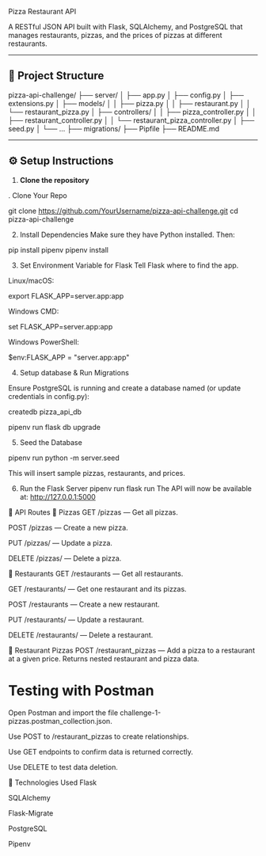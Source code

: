 Pizza Restaurant API

A RESTful JSON API built with Flask, SQLAlchemy, and PostgreSQL that manages restaurants, pizzas, and the prices of pizzas at different restaurants.

---

## 📁 Project Structure

pizza-api-challenge/
├── server/
│ ├── app.py
│ ├── config.py
│ ├── extensions.py
│ ├── models/
│ │ ├── pizza.py
│ │ ├── restaurant.py
│ │ └── restaurant_pizza.py
│ ├── controllers/
│ │ ├── pizza_controller.py
│ │ ├── restaurant_controller.py
│ │ └── restaurant_pizza_controller.py
│ ├── seed.py
│ └── ...
├── migrations/
├── Pipfile
├── README.md


---

## ⚙️ Setup Instructions

1. **Clone the repository**

. Clone Your Repo

git clone https://github.com/YourUsername/pizza-api-challenge.git
cd pizza-api-challenge

2. Install Dependencies
Make sure they have Python installed. Then:

pip install pipenv
pipenv install

3. Set Environment Variable for Flask
Tell Flask where to find the app.

Linux/macOS:

export FLASK_APP=server.app:app

Windows CMD:

set FLASK_APP=server.app:app

Windows PowerShell:

$env:FLASK_APP = "server.app:app"

4. Setup database & Run Migrations

Ensure PostgreSQL is running and create a database named (or update credentials in config.py):

createdb pizza_api_db

pipenv run flask db upgrade

5. Seed the Database

pipenv run python -m server.seed

This will insert sample pizzas, restaurants, and prices.

6. Run the Flask Server
pipenv run flask run
The API will now be available at:
http://127.0.0.1:5000

🚀 API Routes
🎯 Pizzas
GET /pizzas — Get all pizzas.

POST /pizzas — Create a new pizza.

PUT /pizzas/<id> — Update a pizza.

DELETE /pizzas/<id> — Delete a pizza.

🏬 Restaurants
GET /restaurants — Get all restaurants.

GET /restaurants/<id> — Get one restaurant and its pizzas.

POST /restaurants — Create a new restaurant.

PUT /restaurants/<id> — Update a restaurant.

DELETE /restaurants/<id> — Delete a restaurant.

🍕 Restaurant Pizzas
POST /restaurant_pizzas — Add a pizza to a restaurant at a given price.
Returns nested restaurant and pizza data.

Testing with Postman
=====================
Open Postman and import the file challenge-1-pizzas.postman_collection.json.

Use POST to /restaurant_pizzas to create relationships.

Use GET endpoints to confirm data is returned correctly.

Use DELETE to test data deletion.

🧠 Technologies Used
Flask

SQLAlchemy

Flask-Migrate

PostgreSQL

Pipenv

